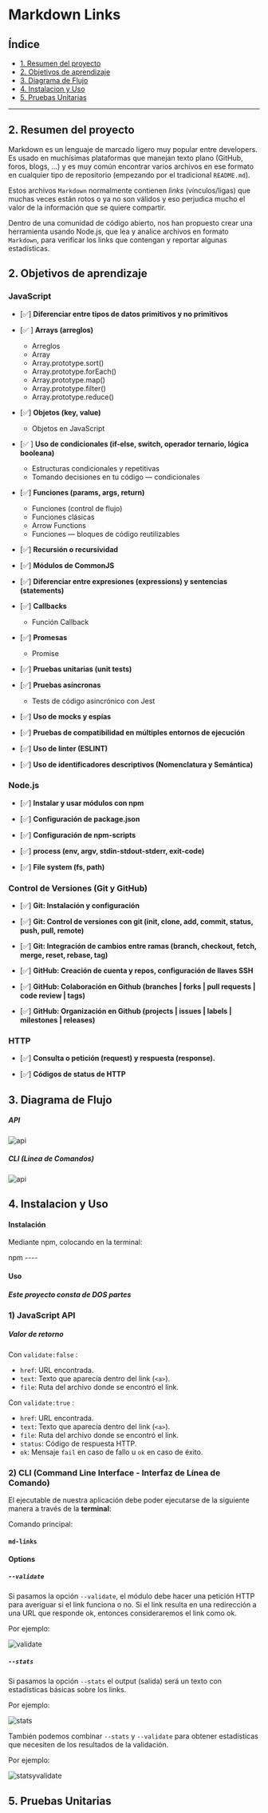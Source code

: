 # Markdown Links

## Índice

* [1. Resumen del proyecto](#2-resumen-del-proyecto)
* [2. Objetivos de aprendizaje](#2-objetivos-de-aprendizaje)
* [3. Diagrama de Flujo](#3-diagrama-de-flujo)
* [4. Instalacion y Uso](#4-instalacion-y-uso)
* [5. Pruebas Unitarias](#5-pruebas-unitarias)

***

## 2. Resumen del proyecto

Markdown es un lenguaje de marcado
ligero muy popular entre developers. Es usado en muchísimas plataformas que
manejan texto plano (GitHub, foros, blogs, ...) y es muy común
encontrar varios archivos en ese formato en cualquier tipo de repositorio
(empezando por el tradicional `README.md`).

Estos archivos `Markdown` normalmente contienen _links_ (vínculos/ligas) que
muchas veces están rotos o ya no son válidos y eso perjudica mucho el valor de
la información que se quiere compartir. 

Dentro de una comunidad de código abierto, nos han propuesto crear una
herramienta usando Node.js, que lea y analice archivos
en formato `Markdown`, para verificar los links que contengan y reportar
algunas estadísticas.

## 2. Objetivos de aprendizaje

### JavaScript

- [✅] **Diferenciar entre tipos de datos primitivos y no primitivos**

- [✅ ] **Arrays (arreglos)**


  * Arreglos
  * Array
  * Array.prototype.sort()
  * Array.prototype.forEach()
  * Array.prototype.map()
  * Array.prototype.filter()
  * Array.prototype.reduce() 


- [✅] **Objetos (key, value)**


  * Objetos en JavaScript



- [✅ ] **Uso de condicionales (if-else, switch, operador ternario, lógica booleana)**


  * Estructuras condicionales y repetitivas
  * Tomando decisiones en tu código — condicionales

- [✅] **Funciones (params, args, return)**


  * Funciones (control de flujo)
  * Funciones clásicas
  * Arrow Functions
  * Funciones — bloques de código reutilizables

- [✅] **Recursión o recursividad**

- [✅] **Módulos de CommonJS**



- [✅] **Diferenciar entre expresiones (expressions) y sentencias (statements)**

- [✅] **Callbacks**


  * Función Callback 

- [✅] **Promesas**


  * Promise
 

- [✅] **Pruebas unitarias (unit tests)**


- [✅] **Pruebas asíncronas**


  * Tests de código asincrónico con Jest

- [✅] **Uso de mocks y espías**

  
- [✅] **Pruebas de compatibilidad en múltiples entornos de ejecución**

- [✅] **Uso de linter (ESLINT)**

- [✅] **Uso de identificadores descriptivos (Nomenclatura y Semántica)**

### Node.js

- [✅] **Instalar y usar módulos con npm**

- [✅] **Configuración de package.json**

- [✅] **Configuración de npm-scripts**

- [✅] **process (env, argv, stdin-stdout-stderr, exit-code)**

- [✅] **File system (fs, path)**

### Control de Versiones (Git y GitHub)

- [✅] **Git: Instalación y configuración**

- [✅] **Git: Control de versiones con git (init, clone, add, commit, status, push, pull, remote)**

- [✅] **Git: Integración de cambios entre ramas (branch, checkout, fetch, merge, reset, rebase, tag)**

- [✅] **GitHub: Creación de cuenta y repos, configuración de llaves SSH**

- [✅] **GitHub: Colaboración en Github (branches | forks | pull requests | code review | tags)**

- [✅] **GitHub: Organización en Github (projects | issues | labels | milestones | releases)**

### HTTP

- [✅] **Consulta o petición (request) y respuesta (response).**



- [✅] **Códigos de status de HTTP**




## 3. Diagrama de Flujo

##### API
![api](/Imagenes/api.png)

##### CLI (Linea de Comandos)
![api](/Imagenes/cli.png)


## 4. Instalacion y Uso

#### Instalación
Mediante npm, colocando en la terminal:

npm ----

#### Uso

##### Este proyecto consta de DOS partes

### 1) JavaScript API

##### Valor de retorno

Con `validate:false` :

* `href`: URL encontrada.
* `text`: Texto que aparecía dentro del link (`<a>`).
* `file`: Ruta del archivo donde se encontró el link.

Con `validate:true` :

* `href`: URL encontrada.
* `text`: Texto que aparecía dentro del link (`<a>`).
* `file`: Ruta del archivo donde se encontró el link.
* `status`: Código de respuesta HTTP.
* `ok`: Mensaje `fail` en caso de fallo u `ok` en caso de éxito.

### 2) CLI (Command Line Interface - Interfaz de Línea de Comando)

El ejecutable de nuestra aplicación debe poder ejecutarse de la siguiente
manera a través de la **terminal**:

Comando principal:
#### `md-links`


#### Options

##### `--validate`

Si pasamos la opción `--validate`, el módulo debe hacer una petición HTTP para
averiguar si el link funciona o no. Si el link resulta en una redirección a una
URL que responde ok, entonces consideraremos el link como ok.

Por ejemplo:

![validate](/Imagenes/--validate.png)

##### `--stats`

Si pasamos la opción `--stats` el output (salida) será un texto con estadísticas
básicas sobre los links.

Por ejemplo:

![stats](/Imagenes/--stats.png)

También podemos combinar `--stats` y `--validate` para obtener estadísticas que
necesiten de los resultados de la validación.

Por ejemplo:

![statsyvalidate](/Imagenes/--validate%20--stats.png)


## 5. Pruebas Unitarias

